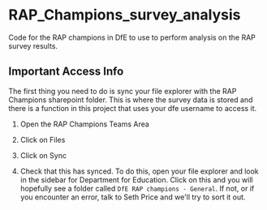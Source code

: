 # RAP_Champions_survey_analysis
Code for the RAP champions in DfE to use to perform analysis on the RAP survey results.

## Important Access Info

The first thing you need to do is sync your file explorer with the RAP Champions sharepoint folder. This is where the survey data is stored and there is a function in this project that uses your dfe username to access it.

1. Open the RAP Champions Teams Area

2. Click on Files

3. Click on Sync

4. Check that this has synced. To do this, open your file explorer and look in the sidebar for Department for Education. Click on this and you will hopefully see a folder called `DfE RAP champions - General`. If not, or if you encounter an error, talk to Seth Price and we'll try to sort it out.
